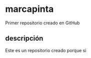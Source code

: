 # marcapinta
Primer repositorio creado en GitHub

## descripción
Este es un repositorio creado porque si
